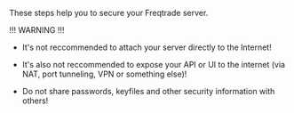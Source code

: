 These steps help you to secure your Freqtrade server.

!!! WARNING !!!

* It's not reccommended to attach your server directly to the Internet!

* It's also not reccommended to expose your API or UI to the internet (via NAT, port tunneling, VPN or something else)!

* Do not share passwords, keyfiles and other security information with others!


